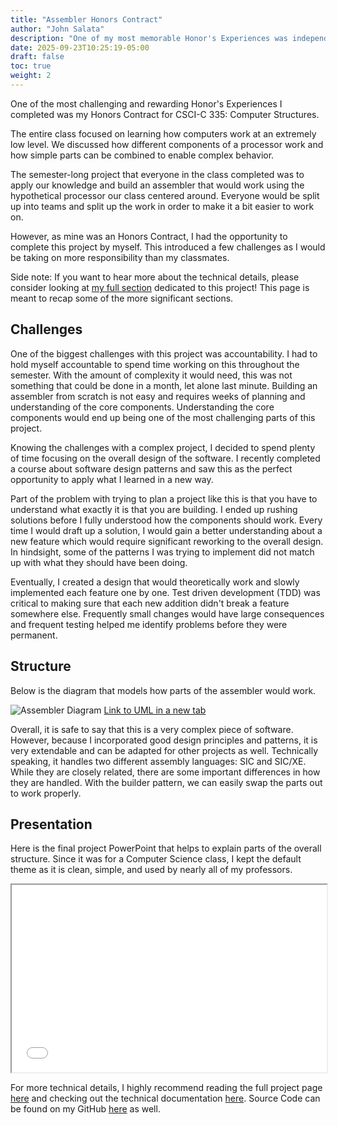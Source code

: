 ```yaml
---
title: "Assembler Honors Contract"
author: "John Salata"
description: "One of my most memorable Honor's Experiences was independently creating a complex system"
date: 2025-09-23T10:25:19-05:00
draft: false
toc: true
weight: 2
---
```


One of the most challenging and rewarding Honor's Experiences I completed was my Honors Contract for CSCI-C 335: Computer Structures.

The entire class focused on learning how computers work at an extremely low level. We discussed how different components of a processor work and how simple parts can be combined to enable complex behavior.

The semester-long project that everyone in the class completed was to apply our knowledge and build an assembler that would work using the hypothetical processor our class centered around. Everyone would be split up into teams and split up the work in order to make it a bit easier to work on.

However, as mine was an Honors Contract, I had the opportunity to complete this project by myself. This introduced a few challenges as I would be taking on more responsibility than my classmates.

Side note: If you want to hear more about the technical details, please consider looking at [my full section](/projects/assembler) dedicated to this project! This page is meant to recap some of the more significant sections.

## Challenges

One of the biggest challenges with this project was accountability. I had to hold myself accountable to spend time working on this throughout the semester. With the amount of complexity it would need, this was not something that could be done in a month, let alone last minute. Building an assembler from scratch is not easy and requires weeks of planning and understanding of the core components. Understanding the core components would end up being one of the most challenging parts of this project.

Knowing the challenges with a complex project, I decided to spend plenty of time focusing on the overall design of the software. I recently completed a course about software design patterns and saw this as the perfect opportunity to apply what I learned in a new way.

Part of the problem with trying to plan a project like this is that you have to understand what exactly it is that you are building. I ended up rushing solutions before I fully understood how the components should work. Every time I would draft up a solution, I would gain a better understanding about a new feature which would require significant reworking to the overall design. In hindsight, some of the patterns I was trying to implement did not match up with what they should have been doing.

Eventually, I created a design that would theoretically work and slowly implemented each feature one by one. Test driven development (TDD) was critical to making sure that each new addition didn't break a feature somewhere else. Frequently small changes would have large consequences and frequent testing helped me identify problems before they were permanent.

## Structure

Below is the diagram that models how parts of the assembler would work.

![Assembler Diagram](/UML.svg)
[Link to UML in a new tab](/UML.svg)

Overall, it is safe to say that this is a very complex piece of software. However, because I incorporated good design principles and patterns, it is very extendable and can be adapted for other projects as well. Technically speaking, it handles two different assembly languages: SIC and SIC/XE. While they are closely related, there are some important differences in how they are handled. With the builder pattern, we can easily swap the parts out to work properly.

## Presentation

Here is the final project PowerPoint that helps to explain parts of the overall structure. Since it was for a Computer Science class, I kept the default theme as it is clean, simple, and used by nearly all of my professors.

<iframe src="/FinalProject.pdf" width="100%" height="300"></iframe>

For more technical details, I highly recommend reading the full project page [here](/projects/assembler) and checking out the technical documentation [here](/docs/apidocs/index.html). Source Code can be found on my GitHub [here](https://github.com/jrsalata/assembler) as well.
